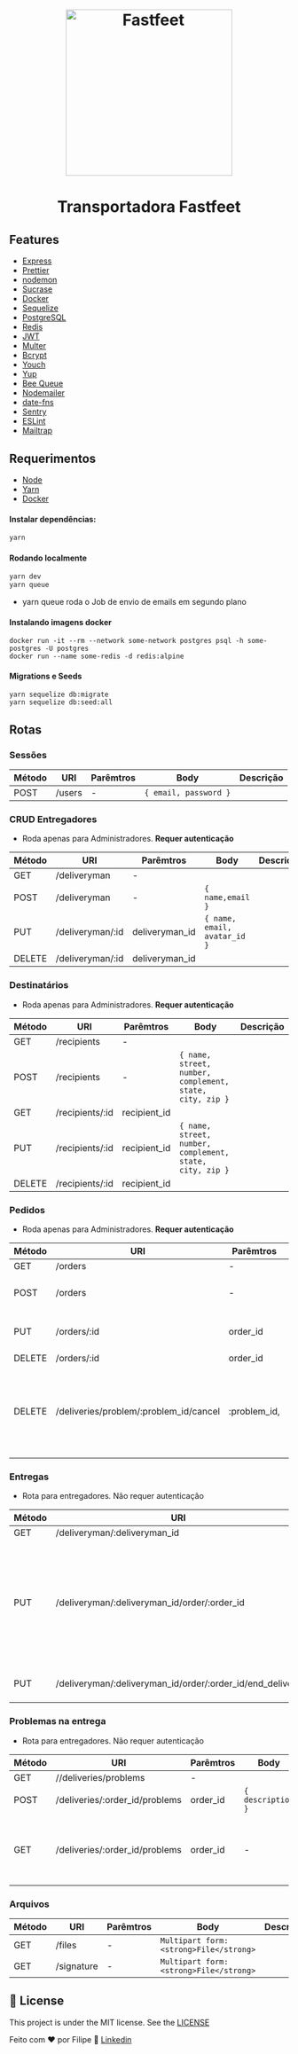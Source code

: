 <h1 align="center">
  <img alt="Fastfeet" title="Fastfeet" src="https://i.ibb.co/C9Ppsnn/logo.png" width="300px" />
</h1>

<h1 align="center">
  Transportadora Fastfeet
</h1>

## Features
-  [Express](https://expressjs.com/)
-  [Prettier](https://prettier.io/)
-  [nodemon](https://nodemon.io/)
-  [Sucrase](https://github.com/alangpierce/sucrase)
-  [Docker](https://www.docker.com/docker-community)
-  [Sequelize](http://docs.sequelizejs.com/)
-  [PostgreSQL](https://www.postgresql.org/)
-  [Redis](https://redis.io/)
-  [JWT](https://jwt.io/)
-  [Multer](https://github.com/expressjs/multer)
-  [Bcrypt](https://www.npmjs.com/package/bcrypt)
-  [Youch](https://www.npmjs.com/package/youch)
-  [Yup](https://www.npmjs.com/package/yup)
-  [Bee Queue](https://www.npmjs.com/package/bcrypt)
-  [Nodemailer](https://nodemailer.com/about/)
-  [date-fns](https://date-fns.org/)
-  [Sentry](https://sentry.io/)
-  [ESLint](https://eslint.org/)
-  [Mailtrap](https://mailtrap.io/)



## Requerimentos

 - [Node](https://nodejs.org/en/download/current/)  
 - [Yarn](https://yarnpkg.com/en/docs/install)
 - [Docker](https://www.docker.com/)
 
 
 #### Instalar dependências:

```bash
yarn
```

#### Rodando localmente

```bash
yarn dev
yarn queue
```
* yarn queue roda o Job de envio de emails em segundo plano

#### Instalando imagens docker

```docker
docker run -it --rm --network some-network postgres psql -h some-postgres -U postgres
docker run --name some-redis -d redis:alpine
```
#### Migrations e Seeds

```yarn
yarn sequelize db:migrate
yarn sequelize db:seed:all
```

## Rotas

### Sessões


Método | URI | Parêmtros | Body | Descrição
-------|-----|-----------|------|-----------
POST | /users | - | `{ email, password }` | 


### CRUD Entregadores

* Roda apenas para Administradores. <strong>Requer autenticação</strong>

Método | URI | Parêmtros | Body | Descrição
-------|-----|-----------|------|-----------
GET | /deliveryman | - |
POST | /deliveryman | - | `{ name,email }`
PUT | /deliveryman/:id | deliveryman_id | `{ name, email, avatar_id }`
DELETE | /deliveryman/:id | deliveryman_id | 

### Destinatários

* Roda apenas para Administradores. <strong>Requer autenticação</strong>

Método | URI | Parêmtros | Body | Descrição
-------|-----|-----------|------|-----------
GET | /recipients | - |
POST | /recipients | - | `{ name, street, number, complement, state, city, zip }`
GET | /recipients/:id | recipient_id |
PUT | /recipients/:id | recipient_id | `{ name, street, number, complement, state, city, zip }`
DELETE | /recipients/:id | recipient_id | 

### Pedidos

* Roda apenas para Administradores. <strong>Requer autenticação</strong>

Método | URI | Parêmtros | Body | Descrição
-------|-----|-----------|------|-----------
GET | /orders | - |
POST | /orders | - | `{ product, recipient_id , deliveryman_id }`
PUT | /orders/:id | order_id | `{ product, recipient_id , deliveryman_id }`
DELETE | /orders/:id | order_id | 
DELETE | /deliveries/problem/:problem_id/cancel | :problem_id, | - | Cancela um pedido baseado no ID do problema da entrega 


### Entregas

* Rota para entregadores. Não requer autenticação

Método | URI | Parêmtros | Body | Descrição
-------|-----|-----------|------|-----------
GET | /deliveryman/:deliveryman_id | deliveryman_id |
PUT | /deliveryman/:deliveryman_id/order/:order_id | deliveryman_id, order_id | `{ start_date }` | <strong>Queries</strong><br/> "deliveried=true" lista todas os pedidos entregues. "deliveried=false=" lista todas as não entregues. Sem query retorna todas as entregas já registradas do entregador
PUT | /deliveryman/:deliveryman_id/order/:order_id/end_delivery | deliveryman_id, order_id | { end_date, signature_id } | Finaliza entrega




### Problemas na entrega

* Rota para entregadores. Não requer autenticação

Método | URI | Parêmtros | Body | Descrição
-------|-----|-----------|------|-----------
GET | //deliveries/problems | - | 
POST | /deliveries/:order_id/problems | order_id | `{ description }`
GET | /deliveries/:order_id/problems | order_id | - | Lista todos os problemas com determinada entrega

### Arquivos

Método | URI | Parêmtros | Body | Descrição
-------|-----|-----------|------|-----------
GET | /files | - | `Multipart form: <strong>File</strong>`
GET | /signature | - | `Multipart form: <strong>File</strong>`


## :memo: License

This project is under the MIT license. See the [LICENSE](https://github.com/alexiakattah/fastfeet-api/blob/master/LICENCE)

Feito com ♥ por Filipe :wave: [Linkedin](https://www.linkedin.com/in/filipemarron/)
